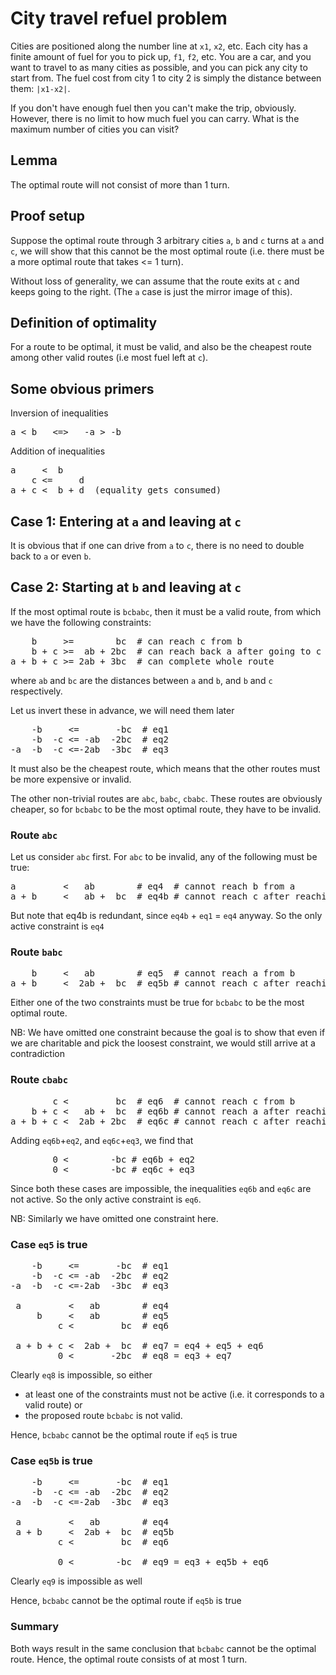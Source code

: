 # City travel refuel problem
Cities are positioned along the number line at `x1`, `x2`, etc. 
Each city has a finite amount of fuel for you to pick up, `f1`, `f2`, etc. 
You are a car, and you want to travel to as many cities as possible, and you can pick any city to start from.
The fuel cost from city 1 to city 2 is simply the distance between them: `|x1-x2|`. 

If you don't have enough fuel then you can't make the trip, obviously. 
However, there is no limit to how much fuel you can carry.
What is the maximum number of cities you can visit?

## Lemma
The optimal route will not consist of more than 1 turn.

## Proof setup
Suppose the optimal route through 3 arbitrary cities `a`, `b` and `c` turns at `a` and `c`, we will show that this cannot be the most optimal route (i.e. there must be a more optimal route that takes <= 1 turn).

Without loss of generality, we can assume that the route exits at `c` and keeps going to the right. (The `a` case is just the mirror image of this).

## Definition of optimality
For a route to be optimal, it must be valid, and also be the cheapest route among other valid routes (i.e most fuel left at `c`).

## Some obvious primers
Inversion of inequalities
<pre>
a < b   <=>   -a > -b
</pre>
Addition of inequalities
<pre>
a     <  b
    c <=     d
a + c <  b + d  (equality gets consumed)
</pre>


## Case 1: Entering at `a` and leaving at `c`
It is obvious that if one can drive from `a` to `c`, there is no need to double back to `a` or even `b`.

## Case 2: Starting at `b` and leaving at `c`
If the most optimal route is `bcbabc`, then it must be a valid route, from which we have the following constraints:
<pre>
    b     >=        bc  # can reach c from b
    b + c >=  ab + 2bc  # can reach back a after going to c
a + b + c >= 2ab + 3bc  # can complete whole route
</pre>
where `ab` and `bc` are the distances between `a` and `b`, and `b` and `c` respectively.

Let us invert these in advance, we will need them later
<pre>
    -b     <=       -bc  # eq1
    -b  -c <= -ab  -2bc  # eq2
-a  -b  -c <=-2ab  -3bc  # eq3
</pre>

It must also be the cheapest route, which means that the other routes must be more expensive or invalid.

The other non-trivial routes are `abc`, `babc`, `cbabc`. These routes are obviously cheaper, so for `bcbabc` to be the most optimal route, they have to be invalid.

### Route `abc`
Let us consider `abc` first. For `abc` to be invalid, any of the following must be true:
<pre>
a         <   ab        # eq4  # cannot reach b from a
a + b     <   ab +  bc  # eq4b # cannot reach c after reaching b
</pre>
But note that eq4b is redundant, since `eq4b` + `eq1` = `eq4` anyway. So the only active constraint is `eq4`

### Route `babc`
<pre>
    b     <   ab        # eq5  # cannot reach a from b
a + b     <  2ab +  bc  # eq5b # cannot reach c after reaching a
</pre>
Either one of the two constraints must be true for `bcbabc` to be the most optimal route.

NB: We have omitted one constraint because the goal is to show that 
even if we are charitable and pick the loosest constraint, we would still arrive at a contradiction

### Route `cbabc`
<pre>
        c <         bc  # eq6  # cannot reach c from b
    b + c <   ab +  bc  # eq6b # cannot reach a after reaching b
a + b + c <  2ab + 2bc  # eq6c # cannot reach c after reaching a
</pre>
Adding `eq6b`+`eq2`, and `eq6c`+`eq3`, we find that
<pre>
        0 <        -bc # eq6b + eq2
        0 <        -bc # eq6c + eq3 
</pre>
Since both these cases are impossible, the inequalities `eq6b` and `eq6c` are not active. So the only active constraint is `eq6`.

NB: Similarly we have omitted one constraint here.

### Case `eq5` is true
<pre>
    -b     <=       -bc  # eq1
    -b  -c <= -ab  -2bc  # eq2
-a  -b  -c <=-2ab  -3bc  # eq3

 a         <   ab        # eq4
     b     <   ab        # eq5
         c <         bc  # eq6

 a + b + c <  2ab +  bc  # eq7 = eq4 + eq5 + eq6
         0 <       -2bc  # eq8 = eq3 + eq7
</pre>
Clearly `eq8` is impossible, so either
 - at least one of the constraints must not be active (i.e. it corresponds to a valid route) or 
 - the proposed route `bcbabc` is not valid. 

Hence, `bcbabc` cannot be the optimal route if `eq5` is true

### Case `eq5b` is true
<pre>
    -b     <=       -bc  # eq1
    -b  -c <= -ab  -2bc  # eq2
-a  -b  -c <=-2ab  -3bc  # eq3

 a         <   ab        # eq4
 a + b     <  2ab +  bc  # eq5b
         c <         bc  # eq6

         0 <        -bc  # eq9 = eq3 + eq5b + eq6
</pre>
Clearly `eq9` is impossible as well

Hence, `bcbabc` cannot be the optimal route if `eq5b` is true

### Summary
Both ways result in the same conclusion that `bcbabc` cannot be the optimal route. Hence, the optimal route consists of at most 1 turn.

